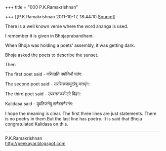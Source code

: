 +++
title = "000 P.K.Ramakrishnan"

+++
[[P.K.Ramakrishnan	2011-10-17, 18:44:10 [Source](https://groups.google.com/g/samskrita/c/1rcMIMXJbCg)]]



There is a well known verse where the word ananga is used.  

  

I remember it is given in Bhojaprabandham.

  

When Bhoja was holding a poets' assembly, it was getting dark.

Bhoja asked the poets to describe the sunset.

  

Then

  

The first poet said -   परिपतति पयोनिधौ पतंग:

  

The second poet said - सरसिरुजामुदरेषु मत्तभृंग:

  

The third poet said -  उपवनतरुकॊटरे विहंग:

  

Kalidasa said -        युवतिजनॆषु शनैश्शनैरनंग:

  

I hope the meaning is clear. The first three lines are just statements. There is no poetry in them.But the last line has poetry. It is said that Bhoja congratulated Kalidasa on this.



-----------------------------------  
P.K.Ramakrishnan  
<http://peekayar.blogspot.com>

